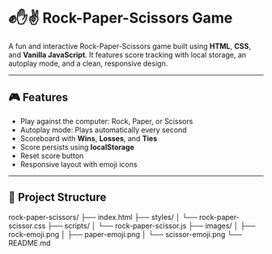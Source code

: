 # ✊✋✌️ Rock-Paper-Scissors Game

A fun and interactive Rock-Paper-Scissors game built using **HTML**, **CSS**, and **Vanilla JavaScript**. It features score tracking with local storage, an autoplay mode, and a clean, responsive design.


---

## 🎮 Features

- Play against the computer: Rock, Paper, or Scissors
- Autoplay mode: Plays automatically every second
- Scoreboard with **Wins**, **Losses**, and **Ties**
- Score persists using **localStorage**
- Reset score button
- Responsive layout with emoji icons

---

## 📂 Project Structure
rock-paper-scissors/
├── index.html
├── styles/
│ └── rock-paper-scissor.css
├── scripts/
│ └── rock-paper-scissor.js
├── images/
│ ├── rock-emoji.png
│ ├── paper-emoji.png
│ └── scissor-emoji.png
└── README.md

